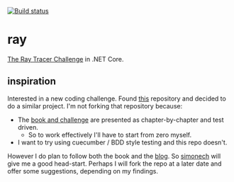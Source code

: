 [![Build status](https://saftrare.visualstudio.com/GitRnD/_apis/build/status/RayTest)](https://saftrare.visualstudio.com/GitRnD/_build/latest?definitionId=12)

# ray

[The Ray Tracer Challenge](https://pragprog.com/book/jbtracer/the-ray-tracer-challenge) in .NET Core.


## inspiration

Interested in a new coding challenge. Found [this](https://github.com/simonech/ray-tracer-challenge-netcore) repository and decided to do a similar project. I'm not forking that repository because:

* The [book and challenge](https://pragprog.com/book/jbtracer/the-ray-tracer-challenge) are presented as chapter-by-chapter and test driven.
    * So to work effectively I'll have to start from zero myself.
* I want to try using cuecumber / BDD style testing and this repo doesn't.

However I do plan to follow both the book and the [blog](https://codeclimber.net.nz/). So [simonech](https://github.com/simonech) will give me a good head-start. Perhaps I will fork the repo at a later date and offer some suggestions, depending on my findings.
